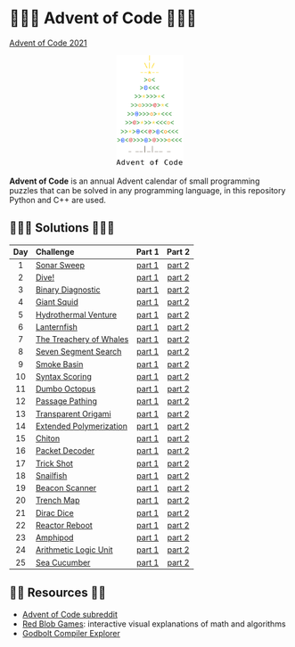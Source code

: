# 🎄🌟🌟  Advent of Code 🌟🌟🎄
[Advent of Code 2021](https://adventofcode.com/2021)

<p align="center">
<img src="./docs/aoc-tree.png" width="120" height="200" />
</p>

**Advent of Code** is an annual Advent calendar of small programming puzzles that can be solved in any programming language, in this repository Python and C++ are used.

## 🎄🌟🌟  Solutions  🌟🌟🎄

| Day | Challenge | Part 1 | Part 2 |
|:---:|:---|:---:|:---:|
| 1 | [Sonar Sweep](https://adventofcode.com/2021/day/1) | [part 1](./day-01/part1.py) | [part 2](./day-01/part2.py) |
| 2 | [Dive!](https://adventofcode.com/2021/day/2) | [part 1](./day-02/part1.py) | [part 2](./day-02/part2.py) |
| 3 | [Binary Diagnostic](https://adventofcode.com/2021/day/3) | [part 1](./day-03/part1.py) | [part 2](./day-03/part2.py) |
| 4 | [Giant Squid](https://adventofcode.com/2021/day/4) | [part 1](./day-04/part1.py) | [part 2](./day-04/part2.py) |
| 5 | [Hydrothermal Venture](https://adventofcode.com/2021/day/5) | [part 1](./day-05/part1.py) | [part 2](./day-05/part2.py) |
| 6 | [Lanternfish](https://adventofcode.com/2021/day/6) | [part 1](./day-06/part1.py) | [part 2](./day-06/part2.py) |
| 7 | [The Treachery of Whales](https://adventofcode.com/2021/day/7) | [part 1](./day-07/part1.py) | [part 2](./day-07/part2.py) |
| 8 | [Seven Segment Search](https://adventofcode.com/2021/day/8) | [part 1](./day-08/part1.py) | [part 2](./day-08/part2.py) |
| 9 | [Smoke Basin](https://adventofcode.com/2021/day/9) | [part 1](./day-09/part1.py) | [part 2](./day-09/part2.py) |
| 10 | [Syntax Scoring](https://adventofcode.com/2021/day/10) | [part 1](./day-10/part1.py) | [part 2](./day-10/part2.py) |
| 11 | [Dumbo Octopus](https://adventofcode.com/2021/day/11) | [part 1](./day-11/part1.py) | [part 2](./day-11/part2.py) |
| 12 | [Passage Pathing](https://adventofcode.com/2021/day/12) | [part 1](./day-12/part12.py) | [part 2](./day-12/part12.py) |
| 13 | [Transparent Origami](https://adventofcode.com/2021/day/13) | [part 1](./day-13/part1.py) | [part 2](./day-13/part2.py) |
| 14 | [Extended Polymerization](https://adventofcode.com/2021/day/14) | [part 1](./day-14/part1.py) | [part 2](./day-14/part2.py) |
| 15 | [Chiton](https://adventofcode.com/2021/day/15) | [part 1](./day-15/part1.py) | [part 2](./day-15/part2.py) |
| 16 | [Packet Decoder](https://adventofcode.com/2021/day/16) | [part 1](./day-16/part12.py) | [part 2](./day-16/part12.py) |
| 17 | [Trick Shot](https://adventofcode.com/2021/day/17) | [part 1](./day-17/part12.py) | [part 2](./day-17/part12.py) |
| 18 | [Snailfish](https://adventofcode.com/2021/day/18) | [part 1](./day-18/part12.py) | [part 2](./day-18/part12.py) |
| 19 | [Beacon Scanner](https://adventofcode.com/2021/day/19) | [part 1](./day-19/part1.py) | [part 2](./day-19/part2.py) |
| 20 | [Trench Map](https://adventofcode.com/2021/day/20) | [part 1](./day-20/part12.py) | [part 2](./day-20/part12.py) |
| 21 | [Dirac Dice](https://adventofcode.com/2021/day/21) | [part 1](./day-21/part1.py) | [part 2](./day-21/part2.py) |
| 22 | [Reactor Reboot](https://adventofcode.com/2021/day/22) | [part 1](./day-22/part1.py) | [part 2](./day-22/part2.py) |
| 23 | [Amphipod](https://adventofcode.com/2021/day/23) | [part 1](./day-23/part1.py) | [part 2](./day-23/part2.py) |
| 24 | [Arithmetic Logic Unit](https://adventofcode.com/2021/day/24) | [part 1](./day-24/part12.py) | [part 2](./day-24/part12.py) |
| 25 | [Sea Cucumber](https://adventofcode.com/2021/day/25) | [part 1](./day-25/part1.py) | [part 2](./day-25/part1.py) |

## 🎄🌟  Resources  🎄🌟

* [Advent of Code subreddit](https://www.reddit.com/r/adventofcode/)
* [Red Blob Games](https://www.redblobgames.com/): interactive visual explanations of math and algorithms
* [Godbolt Compiler Explorer](https://godbolt.org/)
